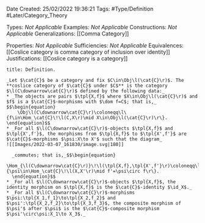 <div class="topSpace"></div>

Date Created: 25/02/2022 19:36:21
Tags: #Type/Definition #Later/Category_Theory

Types: _Not Applicable_
Examples: _Not Applicable_
Constructions: _Not Applicable_
Generalizations: [[Comma Category]]

Properties: _Not Applicable_
Sufficiencies: _Not Applicable_
Equivalences: [[Coslice category is comma category of inclusion over identity]]
Justifications: [[Coslice category is a category]]

``` ad-Definition
title: Definition.

_Let $\cat{C}$ be a category and fix $C\in\Obj\l(\cat{C}\r)$. The **coslice category of $\cat{C}$ under $C$** is the category $\l(C\downarrow\cat{C}\r)$ defined by the following data:_
* _The objects are pairs $\tpl{X,f}$ where $X\in\Obj\l(\cat{C}\r)$ and $f$ is a $\cat{C}$-morphisms with $\dom f=C$; that is,_
$$\begin{equation}
    \Obj\l(C\downarrow\cat{C}\r)\coloneqq\l\{f\in\Hom_\cat{C}\!\l(C,X\r)\mid X\in\Obj\l(\cat{C}\r)\r\}.
\end{equation}$$
* _For all $\l(C\downarrow\cat{C}\r)$-objects $\tpl{X,f}$ and $\tpl{X',f'}$, the morphisms from $\tpl{X,f}$ to $\tpl{X',f'}$ are $\cat{C}$-morphisms $\psi:X\to X'$ such that the diagram_
![[Images/2022-03-07_161830/image.svg|180]]

  _commutes; that is,_$$\begin{equation}
      \Hom_{\l(C\downarrow\cat{C}\r)}\!\l(\tpl{X,f},\tpl{X',f'}\r)\coloneqq\l\{\psi\in\Hom_\cat{C}\!\l(X,X'\r)\mid f'=\psi\circ f\r\}.
  \end{equation}$$
* _For all $\l(C\downarrow\cat{C}\r)$-objects $\tpl{X,f}$, the identity morphism on $\tpl{X,f}$ is the $\cat{C}$-identity $\id_X$._
* _For all $\l(C\downarrow\cat{C}\r)$-morphisms $\psi:\tpl{X_1,f_1}\to\tpl{X_2,f_2}$ and $\psi':\tpl{X_2,f_2}\to\tpl{X_3,f_3}$, the composite morphism of $\psi'$ after $\psi$ is the $\cat{C}$-composite morphism $\psi'\circ\psi:X_1\to X_3$._

```
